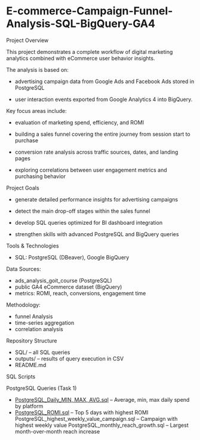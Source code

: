 # E-commerce-Campaign-Funnel-Analysis-SQL-BigQuery-GA4
Project Overview

This project demonstrates a complete workflow of digital marketing analytics combined with eCommerce user behavior insights.

The analysis is based on:

- advertising campaign data from Google Ads and Facebook Ads stored in PostgreSQL

- user interaction events exported from Google Analytics 4 into BigQuery.

Key focus areas include:


- evaluation of marketing spend, efficiency, and ROMI


- building a sales funnel covering the entire journey from session start to purchase


- conversion rate analysis across traffic sources, dates, and landing pages


- exploring correlations between user engagement metrics and purchasing behavior

  

Project Goals

- generate detailed performance insights for advertising campaigns
  
- detect the main drop-off stages within the sales funnel
- develop SQL queries optimized for BI dashboard integration
- strengthen skills with advanced PostgreSQL and BigQuery queries

Tools & Technologies

- SQL: PostgreSQL (DBeaver), Google BigQuery

Data Sources:

- ads_analysis_goit_course (PostgreSQL)
- public GA4 eCommerce dataset (BigQuery)
- metrics: ROMI, reach, conversions, engagement time

  
Methodology: 

- funnel Analysis
- time-series aggregation
- correlation analysis

Repository Structure

- SQL/ – all SQL queries
- outputs/ – results of query execution in CSV
- README.md

SQL Scripts

PostgreSQL Queries (Task 1)


- [PostgreSQL_Daily_MIN, MAX, AVG.sql](https://github.com/DariaPanko/E-commerce-Campaign-Funnel-Analysis-SQL-BigQuery-GA4-/blob/main/PostgreSQL_Daily_MIN%2C%20MAX%2C%20AVG.sql) – Average, min, max daily spend by platform
- [PostgreSQL_ROMI.sql](https://github.com/DariaPanko/E-commerce-Campaign-Funnel-Analysis-SQL-BigQuery-GA4-/blob/905af02cc9a077ff2bb6b0b664d8feb770ffb4ee/PostgreSQL_ROMI.sql) – Top 5 days with highest ROMI
PostgreSQL_highest_weekly_value_campaign.sql – Campaign with highest weekly value
PostgreSQL_monthly_reach_growth.sql – Largest month-over-month reach increase
